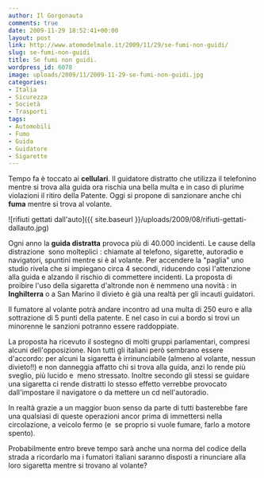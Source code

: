 ```yaml
---
author: Il Gorgonauta
comments: true
date: 2009-11-29 18:52:41+00:00
layout: post
link: http://www.atomodelmale.it/2009/11/29/se-fumi-non-guidi/
slug: se-fumi-non-guidi
title: Se fumi non guidi.
wordpress_id: 6078
image: uploads/2009/11/2009-11-29-se-fumi-non-guidi.jpg
categories:
- Italia
- Sicurezza
- Società
- Trasporti
tags:
- Automobili
- Fumo
- Guida
- Guidatore
- Sigarette
---
```


Tempo fa è toccato ai **cellulari**. Il guidatore distratto che utilizza il telefonino mentre si trova alla guida ora rischia una bella multa e in caso di plurime violazioni il ritiro della Patente. Oggi si propone di sanzionare anche chi **fuma** mentre si trova al volante.

![rifiuti gettati dall'auto]({{ site.baseurl }}/uploads/2009/08/rifiuti-gettati-dallauto.jpg)

Ogni anno la **guida distratta** provoca più di 40.000 incidenti. Le cause della distrazione  sono molteplici : chiamate al telefono, sigarette, autoradio e navigatori, spuntini mentre si è al volante. Per accendere la "paglia" uno studio rivela che si impiegano circa 4 secondi, riducendo così l'attenzione alla guida e alzando il rischio di commettere incidenti. La proposta di proibire l'uso della sigaretta d'altronde non è nemmeno una novità : in **Inghilterra** o a San Marino il divieto è già una realtà per gli incauti guidatori.

Il fumatore al volante potrà andare incontro ad una multa di 250 euro e alla sottrazione di 5 punti della patente. E nel caso in cui a bordo si trovi un minorenne le sanzioni potranno essere raddoppiate.

La proposta ha ricevuto il sostegno di molti gruppi parlamentari, compresi alcuni dell'opposizione. Non tutti gli italiani però sembrano essere d'accordo: per alcuni la sigaretta è irrinunciabile (almeno al volante, nessun divieto!!) e non danneggia affatto chi si trova alla guida, anzi lo rende più sveglio, più lucido e  meno stressato. Inoltre secondo gli stessi se guidare una sigaretta ci rende distratti lo stesso effetto verrebbe provocato dall'impostare il navigatore o da mettere un cd nell'autoradio.

In realtà grazie a un maggior buon senso da parte di tutti basterebbe fare una qualsiasi di queste operazioni ancor prima di immettersi nella circolazione, a veicolo fermo (e  se proprio si vuole fumare, farlo a motore spento).

Probabilmente entro breve tempo sarà anche una norma del codice della strada a ricordarlo ma i fumatori italiani saranno disposti a rinunciare alla loro sigaretta mentre si trovano al volante?
